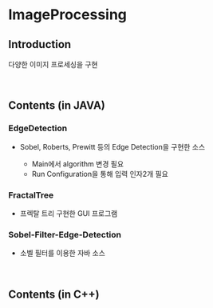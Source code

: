 # ImageProcessing

## Introduction
다양한 이미지 프로세싱을 구현

<br>
  
## Contents (in JAVA)

### EdgeDetection

* Sobel, Roberts, Prewitt 등의 Edge Detection을 구현한 소스

  * Main에서 algorithm 변경 필요  
  * Run Configuration을 통해 입력 인자2개 필요
  
### FractalTree
* 프렉탈 트리 구현한 GUI 프로그램

### Sobel-Filter-Edge-Detection
* 소벨 필터를 이용한 자바 소스

<br>

## Contents (in C++)
